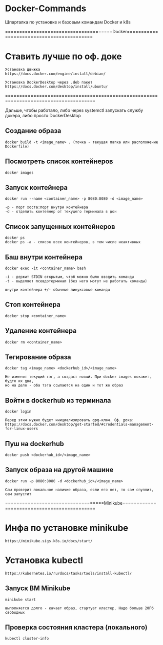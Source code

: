 # Docker-Commands
Шпаргалка по установке и базовым командам Docker и k8s


======================================Docker==========================================
# Ставить лучше по оф. доке
	Установка движка 
	https://docs.docker.com/engine/install/debian/
	
	Установка DockerDesktop через .deb пакет 
	https://docs.docker.com/desktop/install/ubuntu/
======================================================================================
	
Дальше, чтобы работало, либо через systemctl запускать службу докера, либо просто DockerDesktop
 
## Создание образа
	docker build -t <image_name> . (точка - текущая папка или расположение Dockerfile)
	
## Посмотреть список контейнеров
	docker images
	
## Запуск контейнера
	docker run --name <container_name> -p 8080:8080 -d <image_name>
	
	-p - порт хоста:порт внутри контейнера
	-d - отделить контейнер от текущего терминала в фон

## Список запущенных контейнеров
	docker ps
	docker ps -a - список всех контейнеров, в том числе неактивных
	
## Баш внутри контейнера
	docker exec -it <container_name> bash
	
	-i - держит STDIN открытым, чтоб можно было вводить команды
	-t - выделяет псевдотерминал (без него могут не работать команды)
	
	внутри контейнера +/- обычные линуксовые команды
	
## Стоп контейнера
	docker stop <container_name>
	
## Удаление контейнера
	docker rm <container_name>
	
## Тегирование образа
	docker tag <image_name> <dockerhub_id>/<image_name>
	
	Не изменит текущий тэг, а создаст новый. При docker images покажет, будто их два,
	но на деле - оба тэга ссылаются на один и тот же образ
	
## Войти в dockerhub из терминала
	docker login
	
	Перед этим нужно будет инициализировать gpg-ключ. Оф. дока:
	https://docs.docker.com/desktop/get-started/#credentials-management-for-linux-users
	
## Пуш на dockerhub
	docker push <dockerhub_id>/<image_name>
	
## Запуск образа на другой машине
	docker run -p 8080:8080 -d <dockerhub_id>/<image_name>
	
	Сам проверит локальное наличие образа, если его нет, то сам спуллит, сам запустит
	
===================================Minikube============================================

# Инфа по установке minikube
	https://minikube.sigs.k8s.io/docs/start/
	
# Установка kubectl
	https://kubernetes.io/ru/docs/tasks/tools/install-kubectl/
	
## Запуск ВМ Minikube
	minikube start
	
	выполняется долго - качает образ, стартует кластер. Надо больше 20Гб свободных
	
## Проверка состояния кластера (локального)
	kubectl cluster-info

	
